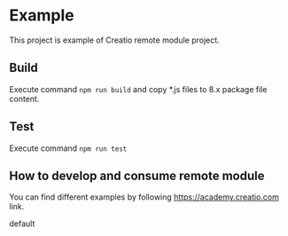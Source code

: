 # Example

This project is example of Creatio remote module project.

## Build

Execute command
`npm run build`
and copy *.js files to 8.x package file content.

## Test

Execute command
`npm run test`

## How to develop and consume remote module

You can find different examples by following https://academy.creatio.com link.

default
